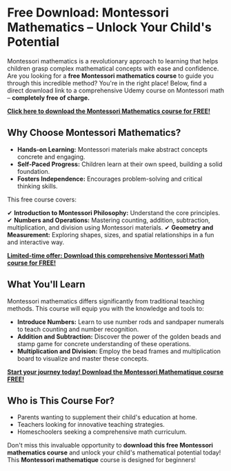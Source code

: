 # Free Download: Montessori Mathematics – Unlock Your Child's Potential

Montessori mathematics is a revolutionary approach to learning that helps children grasp complex mathematical concepts with ease and confidence. Are you looking for a **free Montessori mathematics course** to guide you through this incredible method? You're in the right place! Below, find a direct download link to a comprehensive Udemy course on Montessori math – **completely free of charge.**

[**Click here to download the Montessori Mathematics course for FREE!**](https://udemywork.com/montessori-mathematique)

## Why Choose Montessori Mathematics?

- **Hands-on Learning:** Montessori materials make abstract concepts concrete and engaging.
- **Self-Paced Progress:** Children learn at their own speed, building a solid foundation.
- **Fosters Independence:** Encourages problem-solving and critical thinking skills.

This free course covers:

✔ **Introduction to Montessori Philosophy:** Understand the core principles.
✔ **Numbers and Operations:** Mastering counting, addition, subtraction, multiplication, and division using Montessori materials.
✔ **Geometry and Measurement:** Exploring shapes, sizes, and spatial relationships in a fun and interactive way.

[**Limited-time offer: Download this comprehensive Montessori Math course for FREE!**](https://udemywork.com/montessori-mathematique)

## What You'll Learn

Montessori mathematics differs significantly from traditional teaching methods. This course will equip you with the knowledge and tools to:

*   **Introduce Numbers:** Learn to use number rods and sandpaper numerals to teach counting and number recognition.
*   **Addition and Subtraction:** Discover the power of the golden beads and stamp game for concrete understanding of these operations.
*   **Multiplication and Division:** Employ the bead frames and multiplication board to visualize and master these concepts.

[**Start your journey today! Download the Montessori Mathematique course FREE!**](https://udemywork.com/montessori-mathematique)

## Who is This Course For?

*   Parents wanting to supplement their child's education at home.
*   Teachers looking for innovative teaching strategies.
*   Homeschoolers seeking a comprehensive math curriculum.

Don't miss this invaluable opportunity to **download this free Montessori mathematics course** and unlock your child's mathematical potential today! This **Montessori mathematique** course is designed for beginners!
